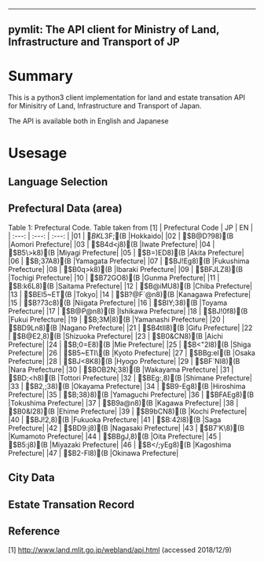 
-------------------------------------------------------------------------------
pymlit: The API client for Ministry of Land, Infrastructure and Transport of JP
-------------------------------------------------------------------------------

# Summary

This is a python3 client implementation for land and estate transation API 
for Minisitry of Land, Infrastructure and Transport of Japan.

The API is available both in English and Japanese

# Usesage

## Language Selection

## Prefectural Data (area)

Table 1: Prefectural Code. Table taken from [1]
| Prefectural Code | JP | EN |
| :---: | :---: | :---: |
|01	| $BKL3$F;(B	|Hokkaido|
|02	| $B@D?98)(B	|Aomori Prefecture|
|03	| $B4d<j8)(B	|Iwate Prefecture|
|04	| $B5\>k8)(B	|Miyagi Prefecture|
|05	| $B=)ED8)(B	|Akita Prefecture|
|06	| $B;37A8)(B	|Yamagata Prefecture|
|07	| $BJ!Eg8)(B	|Fukushima Prefecture|
|08	| $B0q>k8)(B	|Ibaraki Prefecture|
|09	| $BFJLZ8)(B	|Tochigi Prefecture|
|10	| $B72GO8)(B	|Gunma Prefecture|
|11	| $B:k6L8)(B	|Saitama Prefecture|
|12	| $B@iMU8)(B	|Chiba Prefecture|
|13	| $BEl5~ET(B	|Tokyo|
|14	| $B?@F`@n8)(B	|Kanagawa Prefecture|
|15	| $B?73c8)(B	|Niigata Prefecture|
|16	| $BIY;38)(B	|Toyama Prefecture|
|17	| $B@P@n8)(B	|Ishikawa Prefecture|
|18	| $BJ!0f8)(B	|Fukui Prefecture|
|19	| $B;3M|8)(B	|Yamanashi Prefecture|
|20	| $BD9Ln8)(B	|Nagano Prefecture|
|21	| $B4tIl8)(B	|Gifu Prefecture|
|22	| $B@E2,8)(B	|Shizuoka Prefecture|
|23	| $B0&CN8)(B	|Aichi Prefecture|
|24	| $B;0=E8)(B	|Mie Prefecture|
|25	| $B<"2l8)(B	|Shiga Prefecture|
|26	| $B5~ETI\(B	|Kyoto Prefecture|
|27	| $BBg:eI\(B	|Osaka Prefecture|
|28	| $BJ<8K8)(B	|Hyogo Prefecture|
|29	| $BF`NI8)(B	|Nara Prefecture|
|30	| $BOB2N;38)(B	|Wakayama Prefecture|
|31	| $BD;<h8)(B	|Tottori Prefecture|
|32	| $BEg:,8)(B	|Shimane Prefecture|
|33	| $B2,;38)(B	|Okayama Prefecture|
|34	| $B9-Eg8)(B	|Hiroshima Prefecture|
|35	| $B;38}8)(B	|Yamaguchi Prefecture|
|36	| $BFAEg8)(B	|Tokushima Prefecture|
|37	| $B9a@n8)(B	|Kagawa Prefecture|
|38	| $B0&I28)(B	|Ehime Prefecture|
|39	| $B9bCN8)(B	|Kochi Prefecture|
|40	| $BJ!2,8)(B	|Fukuoka Prefecture|
|41	| $B:42l8)(B	|Saga Prefecture|
|42	| $BD9:j8)(B	|Nagasaki Prefecture|
|43	| $B7'K\8)(B	|Kumamoto Prefecture|
|44	| $BBgJ,8)(B	|Oita Prefecture|
|45	| $B5\:j8)(B	|Miyazaki Prefecture|
|46	| $B</;yEg8)(B	|Kagoshima Prefecture|
|47	| $B2-Fl8)(B	|Okinawa Prefecture|

## City Data 

## Estate Transation Record

## Reference
[1] http://www.land.mlit.go.jp/webland/api.html (accessed 2018/12/9)
